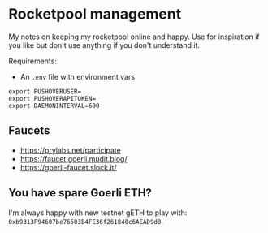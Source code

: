 # Rocketpool management

My notes on keeping my rocketpool online and happy. Use for inspiration if you like but don't use anything if you don't understand it.

Requirements:

- An `.env` file with environment vars

```
export PUSHOVERUSER=
export PUSHOVERAPITOKEN=
export DAEMONINTERVAL=600
```


## Faucets

- https://prylabs.net/participate 
- https://faucet.goerli.mudit.blog/ 
- https://goerli-faucet.slock.it/ 

## You have spare Goerli ETH?

I'm always happy with new testnet gETH to play with: `0xb9313F94607be76503B4FE36f261840c6AEAD9d0`.
